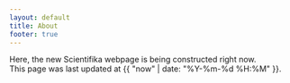 ```yaml
---
layout: default
title: About
footer: true
---
```


Here, the new Scientifika webpage is being constructed right now.
<br>
This page was last updated at {{ "now" | date: "%Y-%m-%d %H:%M" }}.
